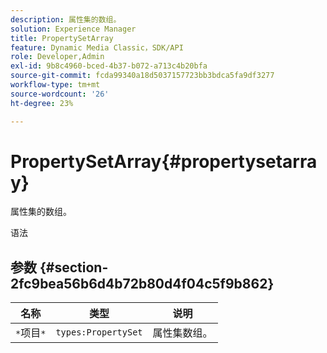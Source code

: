 ```yaml
---
description: 属性集的数组。
solution: Experience Manager
title: PropertySetArray
feature: Dynamic Media Classic，SDK/API
role: Developer,Admin
exl-id: 9b8c4960-bced-4b37-b072-a713c4b20bfa
source-git-commit: fcda99340a18d5037157723bb3bdca5fa9df3277
workflow-type: tm+mt
source-wordcount: '26'
ht-degree: 23%

---
```


# PropertySetArray{#propertysetarray}

属性集的数组。

语法

## 参数 {#section-2fc9bea56b6d4b72b80d4f04c5f9b862}

| 名称 | 类型 | 说明 |
|---|---|---|
| `*`项目`*` | `types:PropertySet` | 属性集数组。 |
